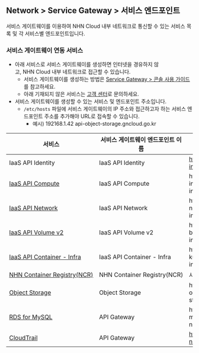 ## Network > Service Gateway > 서비스 엔드포인트

서비스 게이트웨이를 이용하여 NHN Cloud 내부 네트워크로 통신할 수 있는 서비스 목록 및 각 서비스별 엔드포인트입니다.

### 서비스 게이트웨이 연동 서비스

* 아래 서비스로 서비스 게이트웨이를 생성하면 인터넷을 경유하지 않고, NHN Cloud 내부 네트워크로 접근할 수 있습니다.
    * 서비스 게이트웨이를 생성하는 방법은 [Service Gateway > 콘솔 사용 가이드](https://docs.gncloud.go.kr/ko/Network/Service%20Gateway/ko/console-guide-ngsc/)를 참고하세요.
    * 아래 기재되지 않은 서비스는 [고객 센터](https://gncloud.go.kr/kr/support/inquiry)로 문의하세요.
* 서비스 게이트웨이를 생성할 수 있는 서비스 및 엔드포인트 주소입니다.
    * `/etc/hosts` 파일에 서비스 게이트웨이의 IP 주소와 접근하고자 하는 서비스 엔드포인트 주소를 추가해야 URL로 접속할 수 있습니다.
        * 예시) 192168.1.42 api-object-storage.gncloud.go.kr

| 서비스 | 서비스 게이트웨이 엔드포인트 이름 | 엔드포인트 주소 |
| --- | ------------------ | -------- |
| IaaS API Identity | IaaS API Identity | https://api-identity-infrastructure.gncloud.go.kr |
| [IaaS API Compute](/Compute/Instance/ko/overview-gov/) | IaaS API Compute | https://{region code}-api-instance-infrastructure.gncloud.go.kr |
| [IaaS API Network](/Network/VPC/ko/overview/) | IaaS API Network | https://{region code}-api-network-infrastructure.gncloud.go.kr |
| [IaaS API Volume v2](/Storage/Block%20Storage/ko/overview/) | IaaS API Volume v2 | https://{region code}-api-block-storage-infrastructure.gncloud.go.kr |
| [IaaS API Container - Infra](/Container/NKS/ko/overview/) | IaaS API Container - Infra | https://{region code}-api-kubernetes-infrastructure.gncloud.go.kr |
| [NHN Container Registry(NCR)](/Container/NCR/ko/overview-ngsc) | NHN Container Registry(NCR) | 사용자 레지스트리 URI |
| [Object Storage](/Storage/Object%20Storage/ko/api-guide-ngsc/) | Object Storage | https://{region code}-api-object-storage.gncloud.go.kr |
| [RDS for MySQL](/Database/RDS%20for%20MySQL/ko/api-guide-v3.0-ngsc/) | API Gateway | https://{region code}-rds-mysql.api.gov-nhncloudservice.com |
| [CloudTrail](/CloudTrail/ko/api-guide-ngsc/) | API Gateway | https://cloud-trail.api.gov-nhncloudservice.com |
